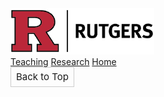 <div class="topnav">
      <a href="https://www.rutgers.edu"><img width="230" src="./assets/img/rutgers_logo.png"></a>
      <div id="myLinks">     
    <a class="normal right" href="./#teaching">Teaching</a>
    <a class="normal" href="./#research">Research</a>
        <a class="normal" href="./#bio">Home</a>     
 </div>
 <a href="javascript:void(0);" class="icon" onclick="myFunction()">
        <i class="fa fa-bars"></i>
      </a> 
    </div>
<script src="https://unpkg.com/vanilla-back-to-top@7.2.1/dist/vanilla-back-to-top.min.js"></script>

<script>addBackToTop({
        backgroundColor: '#fff',
        innerHTML: 'Back to Top',
        textColor: '#333'
      })
    </script>

<div id="back-to-top" class="hidden">Back to Top</div>

<style>
        #back-to-top {
          border: 1px solid #ccc;
          border-radius: 0;
          font-size: 15px;
          width: 100px;
          text-align: center;
          line-height: 30px;
          height: 30px;
        }
    </style>
